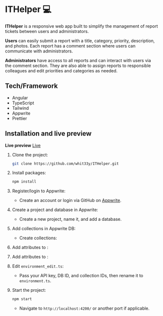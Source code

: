 # ITHelper 💻

**ITHelper** is a responsive web app built to simplify the management of report tickets between users and administrators.

**Users** can easily submit a report with a title, category, priority, description, and photos. Each report has a comment section where users can communicate with administrators.

**Administrators** have access to all reports and can interact with users via the comment section. They are also able to assign reports to responsible colleagues and edit priorities and categories as needed.

## Tech/Framework

- Angular
- TypeScript
- Tailwind
- Appwrite
- Prettier

## Installation and live preview

**Live preview**
[Live](https://it-helper-hkiw.vercel.app/login)

1. Clone the project:
   ```sh
   git clone https://github.com/whit33y/ITHelper.git
   ```
2. Install packages:
   ```sh
   npm install
   ```
3. Register/login to Appwrite:
   - Create an account or login via GitHub on [Appwrite](https://appwrite.io/).
4. Create a project and database in Appwrite:
   - Create a new project, name it, and add a database.
5. Add collections in Appwrite DB:
   - Create collections:
6. Add attributes to :

7. Add attributes to :

8. Edit `environment_edit.ts`:
   - Pass your API key, DB ID, and collection IDs, then rename it to `environment.ts`.
9. Start the project:
   ```sh
   npm start
   ```
   - Navigate to `http://localhost:4200/` or another port if applicable.
